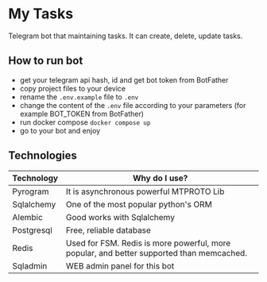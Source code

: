 My Tasks
=======
Telegram bot that maintaining tasks. It can create, delete, update tasks. 

## How to run bot

* get your telegram api hash, id and get bot token from BotFather
* copy project files to your device
* rename the `.env.example` file to `.env`
* change the content of the `.env` file according to your parameters (for example BOT_TOKEN from BotFather)
* run docker compose `docker compose up`
* go to your bot and enjoy

## Technologies

| Technology | Why do I use?                                                                            |
|------------|------------------------------------------------------------------------------------------|
| Pyrogram   | It is asynchronous powerful MTPROTO Lib                                                  |
| Sqlalchemy | One of the most popular python's ORM                                                     |
| Alembic    | Good works with Sqlalchemy                                                               |
| Postgresql | Free, reliable database                                                                  |
| Redis      | Used for FSM. Redis is more powerful, more popular, and better supported than memcached. |
| Sqladmin   | WEB admin panel for this bot                                                             |






